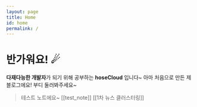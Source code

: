 ```yaml
---
layout: page
title: Home
id: home
permalink: /
---
```


# 반가워요! ☄

**다재다능한 개발자**가 되기 위해 공부하는 **hoseCloud** 입니다~
아마 처음으로 만든 제 블로그에요! 부디 둘러봐주세요~

> 테스트 노트에요~
> [[test_note]]
> [[1차 뉴스 클러스터링]]

<style>
  .wrapper {
    max-width: 46em;
  }
</style>
